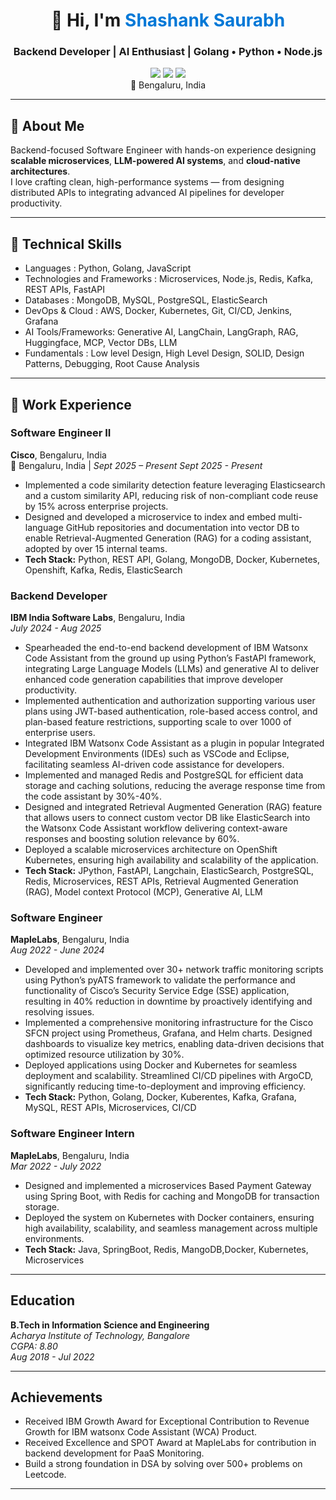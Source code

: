 
<!-- Profile Header -->
<h1 align="center">👋 Hi, I'm <span style="color:#0078D7;">Shashank Saurabh</span></h1>
<h3 align="center">Backend Developer | AI Enthusiast | Golang • Python • Node.js</h3>

<p align="center">
  <a href="mailto:shashanksaurabh91@gmail.com"><img src="https://img.shields.io/badge/Email-shashanksaurabh91%40gmail.com-red?logo=gmail"></a>
  <a href="https://www.linkedin.com/in/shashank-saurabh10"><img src="https://img.shields.io/badge/LinkedIn-0077B5?logo=linkedin&logoColor=white"></a>
  <a href="https://leetcode.com/u/shashanksaurabh91/"><img src="https://img.shields.io/badge/LeetCode-FFA116?logo=leetcode&logoColor=white"></a>
  <br>
  📍 Bengaluru, India
</p>

---

## 🚀 About Me

Backend-focused Software Engineer with hands-on experience designing **scalable microservices**, **LLM-powered AI systems**, and **cloud-native architectures**.  
I love crafting clean, high-performance systems — from designing distributed APIs to integrating advanced AI pipelines for developer productivity.

---

## 🧠 Technical Skills

- Languages : Python, Golang, JavaScript
- Technologies and Frameworks : Microservices, Node.js, Redis, Kafka, REST APIs, FastAPI
- Databases : MongoDB, MySQL, PostgreSQL, ElasticSearch
- DevOps & Cloud : AWS, Docker, Kubernetes, Git, CI/CD, Jenkins, Grafana
- AI Tools/Frameworks: Generative AI, LangChain, LangGraph, RAG, Huggingface, MCP, Vector DBs, LLM
- Fundamentals : Low level Design, High Level Design, SOLID, Design Patterns, Debugging, Root Cause Analysis

---

## 💼 Work Experience

### **Software Engineer II**
**Cisco**, Bengaluru, India    
📍 Bengaluru, India | *Sept 2025 – Present*
*Sept 2025 - Present*

- Implemented a code similarity detection feature leveraging Elasticsearch and a custom similarity API, reducing risk of non-compliant code reuse by 15% across enterprise projects.
- Designed and developed a microservice to index and embed multi-language GitHub repositories and documentation into vector DB to enable Retrieval-Augmented Generation (RAG) for a coding assistant, adopted by over 15 internal teams.
- **Tech Stack:** Python, REST API, Golang, MongoDB, Docker, Kubernetes, Openshift, Kafka, Redis, ElasticSearch

### **Backend Developer**
**IBM India Software Labs**, Bengaluru, India  
*July 2024 - Aug 2025*

- Spearheaded the end-to-end backend development of IBM Watsonx Code Assistant from the ground up using Python’s FastAPI framework, integrating Large Language Models (LLMs) and generative AI to deliver enhanced code generation capabilities that improve developer productivity.
- Implemented authentication and authorization supporting various user plans using JWT-based authentication, role-based access control, and plan-based feature restrictions, supporting scale to over 1000 of enterprise users.
- Integrated IBM Watsonx Code Assistant as a plugin in popular Integrated Development Environments (IDEs) such as VSCode and Eclipse, facilitating seamless AI-driven code assistance for developers.
- Implemented and managed Redis and PostgreSQL for efficient data storage and caching solutions, reducing the average response time from the code assistant by 30%-40%.
- Designed and integrated Retrieval Augmented Generation (RAG) feature that allows users to connect custom vector DB like ElasticSearch into the Watsonx Code Assistant workflow delivering context-aware responses and boosting solution relevance by 60%.
- Deployed a scalable microservices architecture on OpenShift Kubernetes, ensuring high availability and scalability of the application.
- **Tech Stack:** JPython, FastAPI, Langchain, ElasticSearch, PostgreSQL, Redis, Microservices, REST APIs, Retrieval Augmented Generation (RAG), Model context Protocol (MCP), Generative AI, LLM

### **Software Engineer**
**MapleLabs**, Bengaluru, India  
*Aug 2022 - June 2024*

- Developed and implemented over 30+ network traffic monitoring scripts using Python’s pyATS framework to validate the performance and functionality of Cisco’s Security Service Edge (SSE) application, resulting in 40% reduction in downtime by proactively identifying and resolving issues.
- Implemented a comprehensive monitoring infrastructure for the Cisco SFCN project using Prometheus, Grafana, and Helm charts. Designed dashboards to visualize key metrics, enabling data-driven decisions that optimized resource utilization by 30%.
- Deployed applications using Docker and Kubernetes for seamless deployment and scalability. Streamlined CI/CD pipelines with ArgoCD, significantly reducing time-to-deployment and improving efficiency.
- **Tech Stack:** Python, Golang, Docker, Kuberentes, Kafka, Grafana, MySQL, REST APIs, Microservices, CI/CD

### **Software Engineer Intern**
**MapleLabs**, Bengaluru, India  
*Mar 2022 - July 2022*

- Designed and implemented a microservices Based Payment Gateway using Spring Boot, with Redis for caching and MongoDB for transaction storage.
- Deployed the system on Kubernetes with Docker containers, ensuring high availability, scalability, and seamless management across multiple environments.
- **Tech Stack:** Java, SpringBoot, Redis, MangoDB,Docker, Kubernetes, Microservices

---

## Education

**B.Tech in Information Science and Engineering**   
*Acharya Institute of Technology, Bangalore*   
*CGPA: 8.80*   
*Aug 2018 - Jul 2022*   

---

## Achievements

- Received IBM Growth Award for Exceptional Contribution to Revenue Growth for IBM watsonx Code Assistant (WCA) Product.
- Received Excellence and SPOT Award at MapleLabs for contribution in backend development for PaaS Monitoring.
- Build a strong foundation in DSA by solving over 500+ problems on Leetcode.

---
